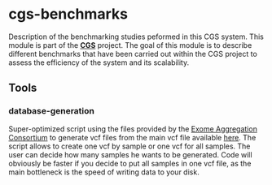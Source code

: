 # cgs-benchmarks
Description of the benchmarking studies peformed in this CGS system. This module is part of the [**CGS**](https://github.com/jpoullet2000/cgs) project. The goal of this module is to describe different benchmarks that have been carried out within the CGS project to assess the efficiency of the system and its scalability. 

## Tools

### database-generation
Super-optimized script using the files provided by the [Exome Aggregation Consortium](http://exac.broadinstitute.org/) to generate vcf files from the main vcf file available [here](http://exac.broadinstitute.org/downloads). The script allows to create one vcf by sample or one vcf for all samples. The user can decide how many samples he wants to be generated. Code will obviously be faster if you decide to put all samples in one vcf file, as the main bottleneck is the speed of writing data to your disk.